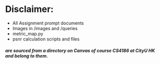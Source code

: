 
# Disclaimer: 

- All Assignment prompt documents
- Images in /images and /queries
- metric_map.py
- psnr calculation scripts and files

##### are sourced from a directory on Canvas of course CS4186 at CityU HK and belong to them.
